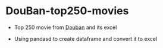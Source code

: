 # DouBan-top250-movies
- Top 250 movie from [Douban](https://zh.wikipedia.org/wiki/%E8%B1%86%E7%93%A3) and its excel
* Using pandasd to create dataframe and convert it to excel


